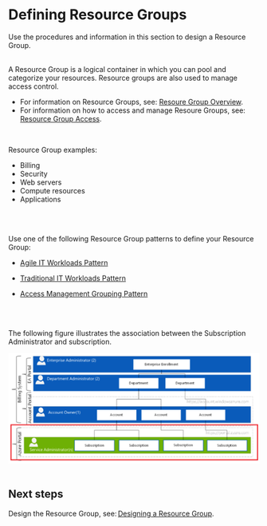 # Defining Resource Groups 
Use the procedures and information in this section to design a Resource Group. 
<br />
<br />

A Resource Group is a logical container in which you can pool and categorize your resources. Resource groups are also used to 
manage access control. 

- For information on Resource Groups, see: [Resoure Group Overview](https://docs.microsoft.com/en-us/azure/azure-resource-manager/resource-group-overview#resource-groups). 
- For information on how to access and manage Resoure Groups, see: [Resource Group Access](https://docs.microsoft.com/en-us/azure/azure-resource-manager/resource-group-portal).
<br />

Resource Group examples:  
- Billing 
- Security 
- Web servers 
- Compute resources 
- Applications 
<br />
<br />

Use one of the following Resource Group patterns to define your Resource Group:
- [Agile IT Workloads Pattern](https://github.com/alvarovitta/Enrollment-and-Subscription/blob/master/3.1.1-Using-the-Agile-IT-Workloads-Pattern.md)

- [Traditional IT Workloads Pattern](https://github.com/alvarovitta/Enrollment-and-Subscription/blob/master/3.1.2-Using-the-Traditional-IT-Workloads-Pattern.md)

- [Access Management Grouping Pattern](https://github.com/alvarovitta/Enrollment-and-Subscription/blob/master/3.1.3-Using-the-Access-Management-Grouping-Pattern.md)
<br />
<br />

The following figure illustrates the association between the Subscription Administrator and subscription.  

![Enrollment](https://github.com/alvarovitta/Enrollment-and-Subscription/blob/master/_images/Enrollment2.png)
<br />
<br />

## Next steps 
Design the Resource Group, see: [Designing a Resource Group](3.1-Designing-a-Resource-Group.md). 
